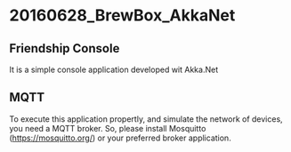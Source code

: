 # 20160628_BrewBox_AkkaNet

## Friendship Console
It is a simple console application developed wit Akka.Net

## MQTT
To execute this application propertly, and simulate the network of devices, you need a MQTT broker. So, please install Mosquitto (https://mosquitto.org/) or your preferred broker application.
